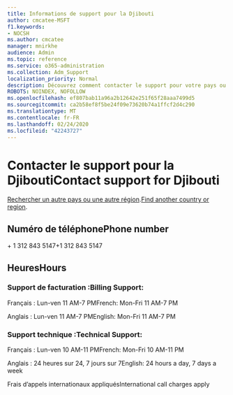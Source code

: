 ```yaml
---
title: Informations de support pour la Djibouti
author: cmcatee-MSFT
f1.keywords:
- NOCSH
ms.author: cmcatee
manager: mnirkhe
audience: Admin
ms.topic: reference
ms.service: o365-administration
ms.collection: Adm_Support
localization_priority: Normal
description: Découvrez comment contacter le support pour votre pays ou région.
ROBOTS: NOINDEX, NOFOLLOW
ms.openlocfilehash: ef807bab11a96a2b12642e251f65f28aaa7499d5
ms.sourcegitcommit: ca2b58ef8f5be24f09e73620b74a1ffcf2d4c290
ms.translationtype: MT
ms.contentlocale: fr-FR
ms.lasthandoff: 02/24/2020
ms.locfileid: "42243727"
---
```

# <a name="contact-support-for-djibouti"></a><span data-ttu-id="76b9c-103">Contacter le support pour la Djibouti</span><span class="sxs-lookup"><span data-stu-id="76b9c-103">Contact support for Djibouti</span></span>

<span data-ttu-id="76b9c-104">[Rechercher un autre pays ou une autre région](../contact-support-for-business-products.md).</span><span class="sxs-lookup"><span data-stu-id="76b9c-104">[Find another country or region](../contact-support-for-business-products.md).</span></span>

## <a name="phone-number"></a><span data-ttu-id="76b9c-105">Numéro de téléphone</span><span class="sxs-lookup"><span data-stu-id="76b9c-105">Phone number</span></span>
<span data-ttu-id="76b9c-106">+ 1 312 843 5147</span><span class="sxs-lookup"><span data-stu-id="76b9c-106">+1 312 843 5147</span></span>

## <a name="hours"></a><span data-ttu-id="76b9c-107">Heures</span><span class="sxs-lookup"><span data-stu-id="76b9c-107">Hours</span></span>
### <a name="billing-support"></a><span data-ttu-id="76b9c-108">Support de facturation :</span><span class="sxs-lookup"><span data-stu-id="76b9c-108">Billing Support:</span></span>

<span data-ttu-id="76b9c-109">Français : Lun-ven 11 AM-7 PM</span><span class="sxs-lookup"><span data-stu-id="76b9c-109">French: Mon-Fri 11 AM-7 PM</span></span>

<span data-ttu-id="76b9c-110">Anglais : Lun-ven 11 AM-7 PM</span><span class="sxs-lookup"><span data-stu-id="76b9c-110">English: Mon-Fri 11 AM-7 PM</span></span>

### <a name="technical-support"></a><span data-ttu-id="76b9c-111">Support technique :</span><span class="sxs-lookup"><span data-stu-id="76b9c-111">Technical Support:</span></span>

<span data-ttu-id="76b9c-112">Français : Lun-ven 10 AM-11 PM</span><span class="sxs-lookup"><span data-stu-id="76b9c-112">French: Mon-Fri 10 AM-11 PM</span></span>

<span data-ttu-id="76b9c-113">Anglais : 24 heures sur 24, 7 jours sur 7</span><span class="sxs-lookup"><span data-stu-id="76b9c-113">English: 24 hours a day, 7 days a week</span></span>

<span data-ttu-id="76b9c-114">Frais d’appels internationaux appliqués</span><span class="sxs-lookup"><span data-stu-id="76b9c-114">International call charges apply</span></span>